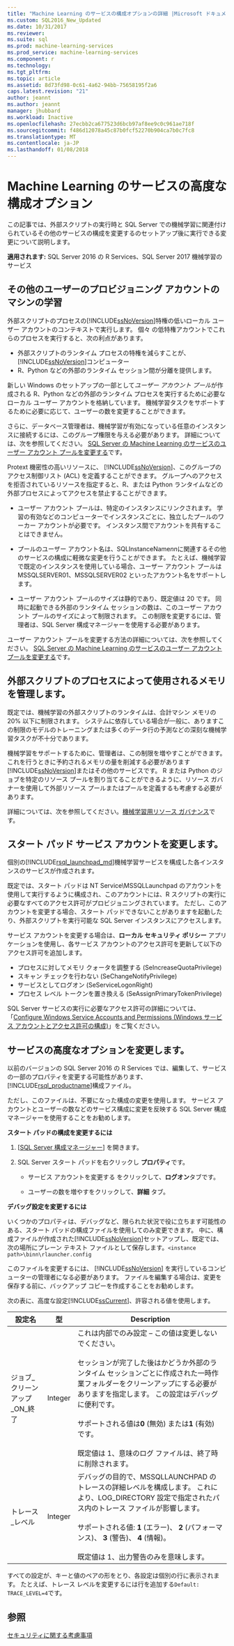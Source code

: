 ```yaml
---
title: "Machine Learning のサービスの構成オプションの詳細 |Microsoft ドキュメント"
ms.custom: SQL2016_New_Updated
ms.date: 10/31/2017
ms.reviewer: 
ms.suite: sql
ms.prod: machine-learning-services
ms.prod_service: machine-learning-services
ms.component: r
ms.technology: 
ms.tgt_pltfrm: 
ms.topic: article
ms.assetid: 8d73fd98-0c61-4a62-94bb-75658195f2a6
caps.latest.revision: "21"
author: jeannt
ms.author: jeannt
manager: jhubbard
ms.workload: Inactive
ms.openlocfilehash: 27ecbb2ca677523d6bcb97af8ee9c0c961ae718f
ms.sourcegitcommit: f486d12078a45c87b0fcf52270b904ca7b0c7fc8
ms.translationtype: MT
ms.contentlocale: ja-JP
ms.lasthandoff: 01/08/2018
---
```

# <a name="advanced-configuration-options-for-machine-learning-services"></a>Machine Learning のサービスの高度な構成オプション

この記事では、外部スクリプトの実行時と SQL Server での機械学習に関連付けられているその他のサービスの構成を変更するのセットアップ後に実行できる変更について説明します。

**適用されます:** SQL Server 2016 の R Services、SQL Server 2017 機械学習のサービス

##  <a name="bkmk_Provisioning"></a>その他のユーザーのプロビジョニング アカウントのマシンの学習

外部スクリプトのプロセスの[!INCLUDE[ssNoVersion](../../includes/ssnoversion-md.md)]特権の低いローカル ユーザー アカウントのコンテキストで実行します。 個々 の低特権アカウントでこれらのプロセスを実行すると、次の利点があります。

+ 外部スクリプトのランタイム プロセスの特権を減らすことが、[!INCLUDE[ssNoVersion](../../includes/ssnoversion-md.md)]コンピューター
+ R、Python などの外部のランタイム セッション間が分離を提供します。

新しい Windows のセットアップの一部として*ユーザー アカウント プール*が作成される R、Python などの外部のランタイム プロセスを実行するために必要なローカル ユーザー アカウントを格納しています。 機械学習タスクをサポートするために必要に応じて、ユーザーの数を変更することができます。 

さらに、データベース管理者は、機械学習が有効になっている任意のインスタンスに接続するには、このグループ権限を与える必要があります。 詳細については、次を参照してください。 [SQL Server の Machine Learning のサービスのユーザー アカウント プールを変更する](../../advanced-analytics/r/modify-the-user-account-pool-for-sql-server-r-services.md)です。

Protext 機密性の高いリソースに、 [!INCLUDE[ssNoVersion](../../includes/ssnoversion-md.md)]、このグループのアクセス制御リスト (ACL) を定義することができます。 グループへのアクセスを拒否されているリソースを指定すると、R、または Python ランタイムなどの外部プロセスによってアクセスを禁止することができます。

+ ユーザー アカウント プールは、特定のインスタンスにリンクされます。 学習の有効などのコンピューターでインスタンスごとに、独立したプールのワーカー アカウントが必要です。 インスタンス間でアカウントを共有することはできません。

+ プールのユーザー アカウント名は、SQLInstanceName*nn*に関連するその他のサービスの構成に軽微な変更を行うことができます。 たとえば、機械学習で既定のインスタンスを使用している場合、ユーザー アカウント プールは MSSQLSERVER01、MSSQLSERVER02 といったアカウント名をサポートします。

+ ユーザー アカウント プールのサイズは静的であり、既定値は 20 です。 同時に起動できる外部のランタイム セッションの数は、このユーザー アカウント プールのサイズによって制限されます。 この制限を変更するには、管理者は、SQL Server 構成マネージャーを使用する必要があります。

ユーザー アカウント プールを変更する方法の詳細については、次を参照してください。 [SQL Server の Machine Learning のサービスのユーザー アカウント プールを変更する](../../advanced-analytics/r/modify-the-user-account-pool-for-sql-server-r-services.md)です。

##  <a name="bkmk_ManagingMemory"></a>外部スクリプトのプロセスによって使用されるメモリを管理します。

既定では、機械学習の外部スクリプトのランタイムは、合計マシン メモリの 20% 以下に制限されます。 システムに依存している場合が一般に、ありますこの制限のモデルのトレーニングまたは多くのデータ行の予測などの深刻な機械学習タスクが不十分であります。 

機械学習をサポートするために、管理者は、この制限を増やすことができます。 これを行うときに予約されるメモリの量を削減する必要があります[!INCLUDE[ssNoVersion](../../includes/ssnoversion-md.md)]またはその他のサービスです。 R または Python のジョブを特定のリソース プールを割り当てることができるように、リソース ガバナーを使用して外部リソース プールまたはプールを定義するも考慮する必要があります。

詳細については、次を参照してください。[機械学習用リソース ガバナンス](../../advanced-analytics/r/resource-governance-for-r-services.md)です。


## <a name="bkmk_Launchpad"></a>スタート パッド サービス アカウントを変更します。

個別の[!INCLUDE[rsql_launchpad_md](../../includes/rsql-launchpad-md.md)]機械学習サービスを構成した各インスタンスのサービスが作成されます。

既定では、スタート パッドは NT Service\MSSQLLaunchpad のアカウントを使用して実行するように構成され、このアカウントには、R スクリプトの実行に必要なすべてのアクセス許可がプロビジョニングされています。 ただし、このアカウントを変更する場合、スタート パッドできないことがありますを起動したり、外部スクリプトを実行可能な SQL Server インスタンスにアクセスします。

サービス アカウントを変更する場合は、**ローカル セキュリティ ポリシー** アプリケーションを使用し、各サービス アカウントのアクセス許可を更新して以下のアクセス許可を追加します。

+ プロセスに対してメモリ クォータを調整する (SeIncreaseQuotaPrivilege)
+ スキャン チェックを行わない (SeChangeNotifyPrivilege)
+ サービスとしてログオン (SeServiceLogonRight)
+ プロセス レベル トークンを置き換える (SeAssignPrimaryTokenPrivilege)

SQL Server サービスの実行に必要なアクセス許可の詳細については、「[Configure Windows Service Accounts and Permissions (Windows サービス アカウントとアクセス許可の構成)](https://msdn.microsoft.com/library/ms143504.aspx#Windows)」をご覧ください。

##  <a name="bkmk_ChangingConfig"></a>サービスの高度なオプションを変更します。

以前のバージョンの SQL Server 2016 の R Services では、編集して、サービスの一部のプロパティを変更する可能性があります、[!INCLUDE[rsql_productname](../../includes/rsql-productname-md.md)]構成ファイル。 

ただし、このファイルは、不要になった構成の変更を使用します。 サービス アカウントとユーザーの数などのサービス構成に変更を反映する SQL Server 構成マネージャーを使用することをお勧めします。

**スタート パッドの構成を変更するには**

1. [[SQL Server 構成マネージャー](../../relational-databases/sql-server-configuration-manager.md)] を開きます。 
2. SQL Server スタート パッドを右クリックし **プロパティ**です。

    + サービス アカウントを変更する をクリックして、**ログオン**タブです。

    + ユーザーの数を増やすをクリックして、**詳細** タブ。


**デバッグ設定を変更するには**

いくつかのプロパティは、デバッグなど、限られた状況で役に立ちます可能性のある、スタート パッドの構成ファイルを使用してのみ変更できます。 中に、構成ファイルが作成された[!INCLUDE[ssNoVersion](../../includes/ssnoversion-md.md)]セットアップし、既定では、次の場所にプレーン テキスト ファイルとして保存します。`<instance path>\binn\rlauncher.config`

このファイルを変更するには、 [!INCLUDE[ssNoVersion](../../includes/ssnoversion-md.md)] を実行しているコンピューターの管理者になる必要があります。 ファイルを編集する場合は、変更を保存する前に、バックアップ コピーを作成することをお勧めします。

次の表に、高度な設定[!INCLUDE[ssCurrent](../../includes/sscurrent-md.md)]、許容される値を使用します。 

|**設定名**|**型**|**Description**|
|----|----|----|
|ジョブ\_クリーンアップ\_ON\_終了|Integer |これは内部でのみ設定 – この値は変更しないでください。 </br></br>セッションが完了した後はかどうか外部のランタイム セッションごとに作成された一時作業フォルダーをクリーンアップにする必要がありますを指定します。 この設定はデバッグに便利です。 </br></br>サポートされる値は**0** (無効) または**1** (有効) です。 </br></br>既定値は 1、意味のログ ファイルは、終了時に削除されます。|
|トレース\_レベル|Integer |デバッグの目的で、MSSQLLAUNCHPAD のトレースの詳細レベルを構成します。 これにより、LOG_DIRECTORY 設定で指定されたパス内のトレース ファイルが影響します。 </br></br>サポートされる値: **1** (エラー)、 **2** (パフォーマンス)、 **3** (警告)、 **4** (情報)。 </br></br>既定値は 1、出力警告のみを意味します。|

すべての設定が、キーと値のペアの形をとり、各設定は個別の行に表示されます。 たとえば、トレース レベルを変更するには行を追加する`Default: TRACE_LEVEL=4`です。

## <a name="see-also"></a>参照

[セキュリティに関する考慮事項](security-considerations-for-the-r-runtime-in-sql-server.md)
